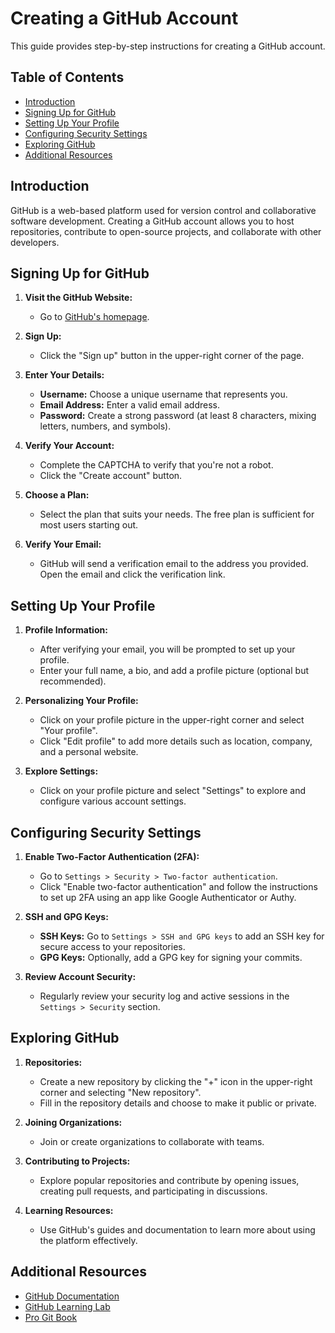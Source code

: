 # Creating a GitHub Account

This guide provides step-by-step instructions for creating a GitHub account.

## Table of Contents
- [Introduction](#introduction)
- [Signing Up for GitHub](#signing-up-for-github)
- [Setting Up Your Profile](#setting-up-your-profile)
- [Configuring Security Settings](#configuring-security-settings)
- [Exploring GitHub](#exploring-github)
- [Additional Resources](#additional-resources)

## Introduction

GitHub is a web-based platform used for version control and collaborative software development. Creating a GitHub account allows you to host repositories, contribute to open-source projects, and collaborate with other developers.

## Signing Up for GitHub

1. **Visit the GitHub Website:**
   - Go to [GitHub's homepage](https://github.com/).

2. **Sign Up:**
   - Click the "Sign up" button in the upper-right corner of the page.

3. **Enter Your Details:**
   - **Username:** Choose a unique username that represents you.
   - **Email Address:** Enter a valid email address.
   - **Password:** Create a strong password (at least 8 characters, mixing letters, numbers, and symbols).

4. **Verify Your Account:**
   - Complete the CAPTCHA to verify that you're not a robot.
   - Click the "Create account" button.

5. **Choose a Plan:**
   - Select the plan that suits your needs. The free plan is sufficient for most users starting out.

6. **Verify Your Email:**
   - GitHub will send a verification email to the address you provided. Open the email and click the verification link.

## Setting Up Your Profile

1. **Profile Information:**
   - After verifying your email, you will be prompted to set up your profile.
   - Enter your full name, a bio, and add a profile picture (optional but recommended).

2. **Personalizing Your Profile:**
   - Click on your profile picture in the upper-right corner and select "Your profile".
   - Click "Edit profile" to add more details such as location, company, and a personal website.

3. **Explore Settings:**
   - Click on your profile picture and select "Settings" to explore and configure various account settings.

## Configuring Security Settings

1. **Enable Two-Factor Authentication (2FA):**
   - Go to `Settings > Security > Two-factor authentication`.
   - Click "Enable two-factor authentication" and follow the instructions to set up 2FA using an app like Google Authenticator or Authy.

2. **SSH and GPG Keys:**
   - **SSH Keys:** Go to `Settings > SSH and GPG keys` to add an SSH key for secure access to your repositories.
   - **GPG Keys:** Optionally, add a GPG key for signing your commits.

3. **Review Account Security:**
   - Regularly review your security log and active sessions in the `Settings > Security` section.

## Exploring GitHub

1. **Repositories:**
   - Create a new repository by clicking the "+" icon in the upper-right corner and selecting "New repository".
   - Fill in the repository details and choose to make it public or private.

2. **Joining Organizations:**
   - Join or create organizations to collaborate with teams.

3. **Contributing to Projects:**
   - Explore popular repositories and contribute by opening issues, creating pull requests, and participating in discussions.

4. **Learning Resources:**
   - Use GitHub's guides and documentation to learn more about using the platform effectively.

## Additional Resources

- [GitHub Documentation](https://docs.github.com/en)
- [GitHub Learning Lab](https://lab.github.com/)
- [Pro Git Book](https://git-scm.com/book/en/v2)
